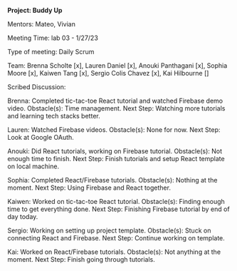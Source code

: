 **Project: Buddy Up**

Mentors: Mateo, Vivian

Meeting Time: lab 03 - 1/27/23

Type of meeting: Daily Scrum

Team: Brenna Scholte [x], Lauren Daniel [x], Anouki Panthagani [x], Sophia Moore [x], Kaiwen Tang [x], Sergio Colis Chavez [x], Kai Hilbourne []

Scribed Discussion:

Brenna: Completed tic-tac-toe React tutorial and watched Firebase demo video. Obstacle(s): Time management. Next Step: Watching more tutorials and learning tech stacks better.

Lauren: Watched Firebase videos. Obstacle(s): None for now. Next Step: Look at Google OAuth.

Anouki: Did React tutorials, working on Firebase tutorial. Obstacle(s): Not enough time to finish. Next Step: Finish tutorials and setup React template on local machine.

Sophia: Completed React/Firebase tutorials. Obstacle(s): Nothing at the moment. Next Step: Using Firebase and React together.

Kaiwen: Worked on tic-tac-toe React tutorial. Obstacle(s): Finding enough time to get everything done. Next Step: Finishing Firebase tutorial by end of day today.

Sergio: Working on setting up project template. Obstacle(s): Stuck on connecting React and Firebase. Next Step: Continue working on template.

Kai: Worked on React/Firebase tutorials. Obstacle(s): Not anything at the moment. Next Step: Finish going through tutorials.
